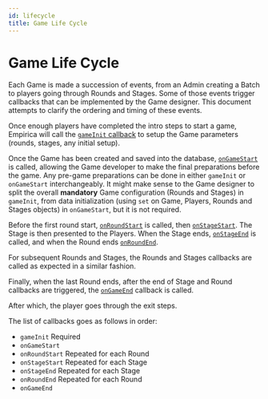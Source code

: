 ```yaml
---
id: lifecycle
title: Game Life Cycle
---
```


# Game Life Cycle

Each Game is made a succession of events, from an Admin creating a Batch to players going through Rounds and Stages. Some of those events trigger callbacks that can be implemented by the Game designer. This document attempts to clarify the ordering and timing of these events.

Once enough players have completed the intro steps to start a game, Empirica will call the [`gameInit` callback](http://localhost:3000/docs/api#empiricagameinitcallback) to setup the Game parameters \(rounds, stages, any initial setup\).

Once the Game has been created and saved into the database, [`onGameStart`](http://localhost:3000/docs/api#empiricaongamestartcallback) is called, allowing the Game developer to make the final preparations before the game. Any pre-game preparations can be done in either `gameInit` or `onGameStart` interchangeably. It might make sense to the Game designer to split the overall **mandatory** Game configuration \(Rounds and Stages\) in `gameInit`, from data initialization \(using `set` on Game, Players, Rounds and Stages objects\) in `onGameStart`, but it is not required.

Before the first round start, [`onRoundStart`](http://localhost:3000/docs/api#empiricaonroundstartcallback) is called, then [`onStageStart`](http://localhost:3000/docs/api#empiricaonstagestartcallback). The Stage is then presented to the Players. When the Stage ends, [`onStageEnd`](http://localhost:3000/docs/api#empiricaonstageendcallback) is called, and when the Round ends [`onRoundEnd`](http://localhost:3000/docs/api#empiricaonroundendcallback).

For subsequent Rounds and Stages, the Rounds and Stages callbacks are called as expected in a similar fashion.

Finally, when the last Round ends, after the end of Stage and Round callbacks are triggered, the [`onGameEnd`](http://localhost:3000/docs/api#empiricaongameendcallback) callback is called.

After which, the player goes through the exit steps.

The list of callbacks goes as follows in order:

* `gameInit` Required
* `onGameStart`
* `onRoundStart` Repeated for each Round
* `onStageStart` Repeated for each Stage
* `onStageEnd` Repeated for each Stage
* `onRoundEnd` Repeated for each Round
* `onGameEnd`

